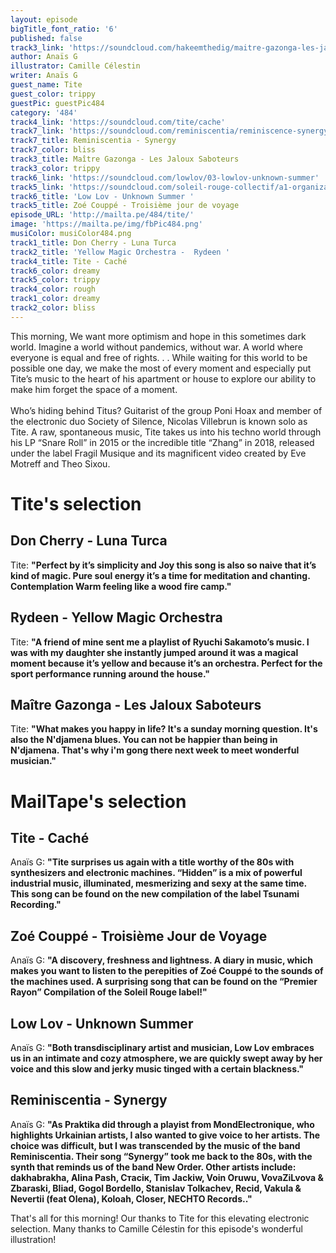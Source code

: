 ```yaml
---
layout: episode
bigTitle_font_ratio: '6'
published: false
track3_link: 'https://soundcloud.com/hakeemthedig/maitre-gazonga-les-jaloux-saboteurs'
author: Anaïs G
illustrator: Camille Célestin
writer: Anaïs G
guest_name: Tite
guest_color: trippy
guestPic: guestPic484
category: '484'
track4_link: 'https://soundcloud.com/tite/cache'
track7_link: 'https://soundcloud.com/reminiscentia/reminiscence-synergy'
track7_title: Reminiscentia - Synergy
track7_color: bliss
track3_title: Maître Gazonga - Les Jaloux Saboteurs
track3_color: trippy
track6_link: 'https://soundcloud.com/lowlov/03-lowlov-unknown-summer'
track5_link: 'https://soundcloud.com/soleil-rouge-collectif/a1-organizatsiya-troisieme'
track6_title: 'Low Lov - Unknown Summer '
track5_title: Zoé Couppé - Troisième jour de voyage
episode_URL: 'http://mailta.pe/484/tite/'
image: 'https://mailta.pe/img/fbPic484.png'
musiColor: musiColor484.png
track1_title: Don Cherry - Luna Turca
track2_title: 'Yellow Magic Orchestra -  Rydeen '
track4_title: Tite - Caché
track6_color: dreamy
track5_color: trippy
track4_color: rough
track1_color: dreamy
track2_color: bliss
---
```

<p id="introduction">This morning, We want more optimism and hope in this sometimes dark world. Imagine a world without pandemics, without war. A world where everyone is equal and free of rights. . . While waiting for this world to be possible one day, we make the most of every moment and especially put Tite’s music to the heart of his apartment or house to explore our ability to make him forget the space of a moment.
<br><br>
Who’s hiding behind Titus? Guitarist of the group Poni Hoax and member of the electronic duo Society of Silence, Nicolas Villebrun is known solo as Tite. A raw, spontaneous music, Tite takes us into his techno world through his LP “Snare Roll” in 2015 or the incredible title “Zhang” in 2018, released under the label Fragil Musique and its magnificent video created by Eve Motreff and Theo Sixou.
</p>

# Tite's selection

## Don Cherry - Luna Turca
Tite: **"**Perfect by it’s simplicity and Joy this song is also so naive that it’s kind of magic. Pure soul energy it’s a time for meditation and chanting. Contemplation Warm feeling like a wood fire camp.**"**

## Rydeen - Yellow Magic Orchestra
Tite: **"**A friend of mine sent me a playlist of Ryuchi Sakamoto’s music. I was with my daughter she instantly jumped around it was a magical moment because it’s yellow and because it’s an orchestra. Perfect for the sport performance running around the house.**"**

## Maître Gazonga - Les Jaloux Saboteurs
Tite: **"**What makes you happy in life? It's a sunday morning question. It's also the N'djamena blues. You can not be happier than being in N'djamena. That's why i'm gong there next week to meet wonderful musician.**"**

# MailTape's selection

## Tite - Caché
Anaïs G: **"**Tite surprises us again with a title worthy of the 80s with synthesizers and electronic machines. “Hidden” is a mix of powerful industrial music, illuminated, mesmerizing and sexy at the same time. This song can be found on the new compilation of the label Tsunami Recording.**"**

## Zoé Couppé - Troisième Jour de Voyage
Anaïs G: **"**A discovery, freshness and lightness. A diary in music, which makes you want to listen to the perepities of Zoé Couppé to the sounds of the machines used. A surprising song that can be found on the “Premier Rayon” Compilation of the Soleil Rouge label!**"**

## Low Lov - Unknown Summer
Anaïs G: **"**Both transdisciplinary artist and musician, Low Lov embraces us in an intimate and cozy atmosphere, we are quickly swept away by her voice and this slow and jerky music tinged with a certain blackness.**"**

## Reminiscentia - Synergy
Anaïs G: **"**As Praktika did through a playist from MondElectronique, who highlights Urkainian artists, I also wanted to give voice to her artists. The choice was difficult, but I was transcended by the music of the band Reminiscentia. Their song “Synergy” took me back to the 80s, with the synth that reminds us of the band New Order. Other artists include: dakhabrakha, Alina Pash, Стасік, Tim Jackiw, Voin Oruwu, VovaZiLvova & Zbaraski, Bliad, Gogol Bordello, Stanislav Tolkachev, Recid, Vakula & Nevertii (feat Olena), Koloah, Closer, NECHTO Records..**"**

<p id="outroduction">That's all for this morning! Our thanks to Tite for this elevating electronic selection. Many thanks to Camille Célestin for this episode's wonderful illustration!</p>
